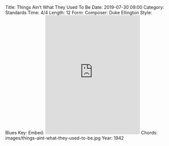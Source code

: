 Title: Things Ain’t What They Used To Be
Date: 2019-07-30 09:00
Category: Standards
Time: 4/4
Length: 12
Form:
Composer: Duke Ellington
Style: Blues
Key:
Embed: <iframe src="https://open.spotify.com/embed/user/thatdavidmiller/playlist/6am9nSkve9IgZ1jpCjMNkp" width="300" height="380" frameborder="0" allowtransparency="true" allow="encrypted-media"></iframe>
Chords: images/things-aint-what-they-used-to-be.jpg
Year: 1942

